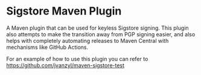 # Sigstore Maven Plugin

A Maven plugin that can be used for keyless Sigstore signing. This plugin also attempts to make the transition away from PGP signing easier, and also helps with completely automating releases to Maven Central with mechanisms like GitHub Actions. 

For an example of how to use this plugin you can refer to https://github.com/jvanzyl/maven-sigstore-test

